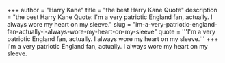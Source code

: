 +++
author = "Harry Kane"
title = "the best Harry Kane Quote"
description = "the best Harry Kane Quote: I'm a very patriotic England fan, actually. I always wore my heart on my sleeve."
slug = "im-a-very-patriotic-england-fan-actually-i-always-wore-my-heart-on-my-sleeve"
quote = '''I'm a very patriotic England fan, actually. I always wore my heart on my sleeve.'''
+++
I'm a very patriotic England fan, actually. I always wore my heart on my sleeve.

